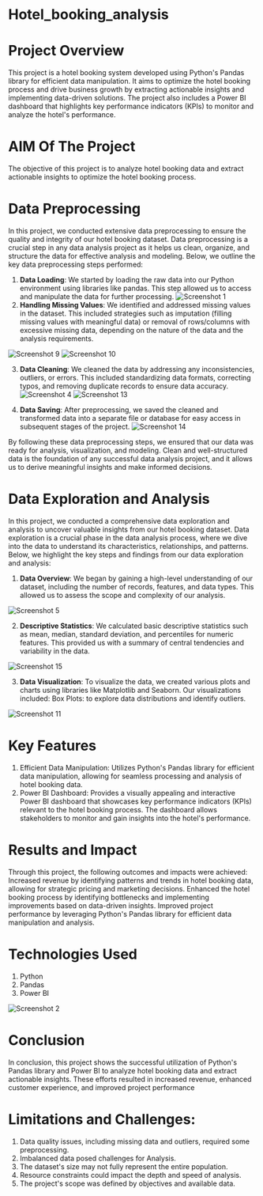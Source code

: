# Hotel_booking_analysis
# Project Overview
This project is a hotel booking system developed using Python's Pandas library for efficient data manipulation. It aims to optimize the hotel booking process and drive business growth by extracting actionable insights and implementing data-driven solutions. The project also includes a Power BI dashboard that highlights key performance indicators (KPIs) to monitor and analyze the hotel's performance.

# AIM Of The Project
The objective of this project is to analyze hotel booking data and extract actionable insights to optimize the hotel booking process.

# Data Preprocessing
  In this project, we conducted extensive data preprocessing to ensure the quality and integrity of our hotel booking dataset. Data preprocessing is a crucial step in any data analysis project as it helps us clean, organize, and structure the data for effective analysis and modeling. Below, we outline the key data preprocessing steps performed:
1. **Data Loading**: We started by loading the raw data into our Python environment using libraries like pandas. This step allowed us to access and manipulate the data for further processing.
![Screenshot 1](PNG_Files/Screenshot1.PNG)
2. **Handling Missing Values**: We identified and addressed missing values in the dataset. This included strategies such as imputation (filling missing values with meaningful data) or removal of rows/columns with excessive missing data, depending on the nature of the data and the analysis requirements.

![Screenshot 9](PNG_Files/Screenshot9.PNG)
![Screenshot 10](PNG_Files/Screenshot10.PNG)

3. **Data Cleaning**: We cleaned the data by addressing any inconsistencies, outliers, or errors. This included standardizing data formats, correcting typos, and removing duplicate records to ensure data accuracy.
![Screenshot 4](PNG_Files/Screenshot4.PNG)
![Screenshot 13](PNG_Files/Screenshot13.PNG)

4. **Data Saving**: After preprocessing, we saved the cleaned and transformed data into a separate file or database for easy access in subsequent stages of the project.
![Screenshot 14](PNG_Files/Screenshot14.PNG)

By following these data preprocessing steps, we ensured that our data was ready for analysis, visualization, and modeling. Clean and well-structured data is the foundation of any successful data analysis project, and it allows us to derive meaningful insights and make informed decisions.


# Data Exploration and Analysis

In this project, we conducted a comprehensive data exploration and analysis to uncover valuable insights from our hotel booking dataset. Data exploration is a crucial phase in the data analysis process, where we dive into the data to understand its characteristics, relationships, and patterns. Below, we highlight the key steps and findings from our data exploration and analysis:
1. **Data Overview**:
We began by gaining a high-level understanding of our dataset, including the number of records, features, and data types. This allowed us to assess the scope and complexity of our analysis.

![Screenshot 5](PNG_Files/Screenshot5.PNG)

2. **Descriptive Statistics**:
We calculated basic descriptive statistics such as mean, median, standard deviation, and percentiles for numeric features. This provided us with a summary of central tendencies and variability in the data.

![Screenshot 15](PNG_Files/Screenshot15.PNG)

3. **Data Visualization**:
To visualize the data, we created various plots and charts using libraries like Matplotlib and Seaborn. Our visualizations included:
Box Plots: to explore data distributions and identify outliers.

![Screenshot 11](PNG_Files/Screenshot11.PNG)

# Key Features
1. Efficient Data Manipulation: Utilizes Python's Pandas library for efficient data manipulation, allowing for seamless processing and analysis of hotel booking data.
2. Power BI Dashboard: Provides a visually appealing and interactive Power BI dashboard that showcases key performance indicators (KPIs) relevant to the hotel booking process. The dashboard allows stakeholders to monitor and gain insights into the hotel's performance.

# Results and Impact
Through this project, the following outcomes and impacts were achieved: Increased revenue by identifying patterns and trends in hotel booking data, allowing for strategic pricing and marketing decisions. Enhanced the hotel booking process by identifying bottlenecks and implementing improvements based on data-driven insights. Improved project performance by leveraging Python's Pandas library for efficient data manipulation and analysis.

# Technologies Used
1) Python
2) Pandas
3) Power BI

![Screenshot 2](PNG_Files/screenshot2.png)

# Conclusion
In conclusion, this project shows the successful utilization of Python's Pandas library and Power BI to analyze hotel booking data and extract actionable insights. These efforts resulted in increased revenue, enhanced customer experience, and improved project performance

# Limitations and Challenges:
1. Data quality issues, including missing data and outliers, required some preprocessing.
2. Imbalanced data posed challenges for Analysis.
3. The dataset's size may not fully represent the entire population.
4. Resource constraints could impact the depth and speed of analysis.
5. The project's scope was defined by objectives and available data.

